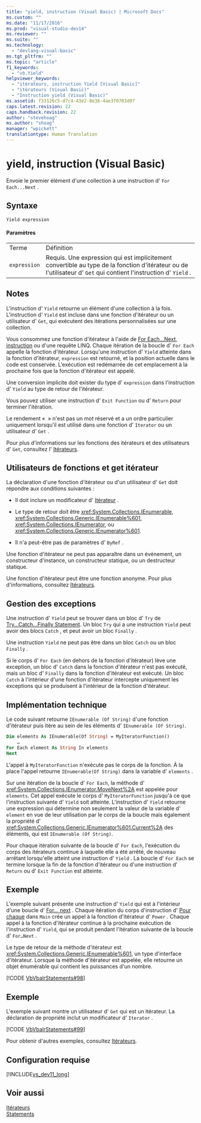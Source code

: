 ```yaml
---
title: "yield, instruction (Visual Basic) | Microsoft Docs"
ms.custom: ""
ms.date: "11/17/2016"
ms.prod: "visual-studio-dev14"
ms.reviewer: ""
ms.suite: ""
ms.technology: 
  - "devlang-visual-basic"
ms.tgt_pltfrm: ""
ms.topic: "article"
f1_keywords: 
  - "vb.Yield"
helpviewer_keywords: 
  - "itérateurs, instruction Yield [Visual Basic]"
  - "itérateurs (Visual Basic)"
  - "Instruction yield (Visual Basic)"
ms.assetid: f33126c5-d7c4-43e2-8e36-4ae3f0703d97
caps.latest.revision: 22
caps.handback.revision: 22
author: "stevehoag"
ms.author: "shoag"
manager: "wpickett"
translationtype: Human Translation
---
```

# yield, instruction (Visual Basic)
Envoie le premier élément d'une collection à une instruction d' `For Each...Next` .  
  
## Syntaxe  
  
```  
Yield expression  
```  
  
#### Paramètres  
  
|||  
|-|-|  
|Terme|Définition|  
|`expression`|Requis.  Une expression qui est implicitement convertible au type de la fonction d'itérateur ou de l'utilisateur d' `Get` qui contient l'instruction d' `Yield` .|  
  
## Notes  
 L'instruction d' `Yield` retourne un élément d'une collection à la fois.  L'instruction d' `Yield` est incluse dans une fonction d'itérateur ou un utilisateur d' `Get`, qui exécutent des itérations personnalisées sur une collection.  
  
 Vous consommez une fonction d'itérateur à l'aide de [For Each...Next, instruction](../../../visual-basic/language-reference/statements/for-each-next-statement.md) ou d'une requête LINQ.  Chaque itération de la boucle d' `For Each` appelle la fonction d'itérateur.  Lorsqu'une instruction d' `Yield` atteinte dans la fonction d'itérateur, `expression` est retourné, et la position actuelle dans le code est conservée.  L'exécution est redémarrée de cet emplacement à la prochaine fois que la fonction d'itérateur est appelé.  
  
 Une conversion implicite doit exister du type d' `expression` dans l'instruction d' `Yield` au type de retour de l'itérateur.  
  
 Vous pouvez utiliser une instruction d' `Exit Function` ou d' `Return` pour terminer l'itération.  
  
 Le rendement «  » n'est pas un mot réservé et a un ordre particulier uniquement lorsqu'il est utilisé dans une fonction d' `Iterator` ou un utilisateur d' `Get` .  
  
 Pour plus d'informations sur les fonctions des itérateurs et des utilisateurs d' `Get`, consultez l' [Itérateurs](../Topic/Iterators%20\(C%23%20and%20Visual%20Basic\).md).  
  
## Utilisateurs de fonctions et get itérateur  
 La déclaration d'une fonction d'itérateur ou d'un utilisateur d' `Get` doit répondre aux conditions suivantes :  
  
-   Il doit inclure un modificateur d' [Itérateur](../../../visual-basic/language-reference/modifiers/iterator.md) .  
  
-   Le type de retour doit être <xref:System.Collections.IEnumerable>, <xref:System.Collections.Generic.IEnumerable%601>, <xref:System.Collections.IEnumerator>, ou <xref:System.Collections.Generic.IEnumerator%601>.  
  
-   Il n'a peut\-être pas de paramètres d' `ByRef` .  
  
 Une fonction d'itérateur ne peut pas apparaître dans un événement, un constructeur d'instance, un constructeur statique, ou un destructeur statique.  
  
 Une fonction d'itérateur peut être une fonction anonyme.  Pour plus d'informations, consultez [Itérateurs](../Topic/Iterators%20\(C%23%20and%20Visual%20Basic\).md).  
  
## Gestion des exceptions  
 Une instruction d' `Yield` peut se trouver dans un bloc d' `Try` de [Try...Catch...Finally Statement](../../../visual-basic/language-reference/statements/try-catch-finally-statement.md).  Un bloc `Try` qui a une instruction `Yield` peut avoir des blocs `Catch` , et peut avoir un bloc `Finally` .  
  
 Une instruction `Yield` ne peut pas être dans un bloc `Catch` ou un bloc `Finally` .  
  
 Si le corps d' `For Each` \(en dehors de la fonction d'itérateur\) lève une exception, un bloc d' `Catch` dans la fonction d'itérateur n'est pas exécuté, mais un bloc d' `Finally` dans la fonction d'itérateur est exécuté.  Un bloc `Catch` à l'intérieur d'une fonction d'itérateur intercepte uniquement les exceptions qui se produisent à l'intérieur de la fonction d'itérateur.  
  
## Implémentation technique  
 Le code suivant retourne `IEnumerable (Of String)` d'une fonction d'itérateur puis itère au sein de les éléments d' `IEnumerable (Of String)`.  
  
```vb  
Dim elements As IEnumerable(Of String) = MyIteratorFunction()  
    …  
For Each element As String In elements  
Next  
```  
  
 L'appel à `MyIteratorFunction` n'exécute pas le corps de la fonction.  À la place l'appel retourne `IEnumerable(Of String)` dans la variable d' `elements` .  
  
 Sur une itération de la boucle d' `For Each`, la méthode d' <xref:System.Collections.IEnumerator.MoveNext%2A> est appelée pour `elements`.  Cet appel exécute le corps d' `MyIteratorFunction` jusqu'à ce que l'instruction suivante d' `Yield` soit atteinte.  L'instruction d' `Yield` retourne une expression qui détermine non seulement la valeur de la variable d' `element` en vue de leur utilisation par le corps de la boucle mais également la propriété d' <xref:System.Collections.Generic.IEnumerator%601.Current%2A> des éléments, qui est `IEnumerable (Of String)`.  
  
 Pour chaque itération suivante de la boucle d' `For Each`, l'exécution du corps des itérateurs continue à laquelle elle a été arrêté, de nouveau arrêtant lorsqu'elle atteint une instruction d' `Yield` .  La boucle d' `For Each` se termine lorsque la fin de la fonction d'itérateur ou d'une instruction d' `Return` ou d' `Exit Function` est atteinte.  
  
## Exemple  
 L'exemple suivant présente une instruction d' `Yield` qui est à l'intérieur d'une boucle d' [For… next](../../../visual-basic/language-reference/statements/for-next-statement.md) .  Chaque itération du corps d'instruction d' [Pour chaque](../../../visual-basic/language-reference/statements/for-each-next-statement.md) dans `Main` crée un appel à la fonction d'itérateur d' `Power` .  Chaque appel à la fonction d'itérateur continue à la prochaine exécution de l'instruction d' `Yield`, qui se produit pendant l'itération suivante de la boucle d' `For…Next` .  
  
 Le type de retour de la méthode d'itérateur est <xref:System.Collections.Generic.IEnumerable%601>, un type d'interface d'itérateur.  Lorsque la méthode d'itérateur est appelée, elle retourne un objet énumérable qui contient les puissances d'un nombre.  
  
 [!CODE [VbVbalrStatements#98](../CodeSnippet/VS_Snippets_VBCSharp/VbVbalrStatements#98)]  
  
## Exemple  
 L'exemple suivant montre un utilisateur d' `Get` qui est un itérateur.  La déclaration de propriété inclut un modificateur d' `Iterator` .  
  
 [!CODE [VbVbalrStatements#99](../CodeSnippet/VS_Snippets_VBCSharp/VbVbalrStatements#99)]  
  
 Pour obtenir d'autres exemples, consultez [Itérateurs](../Topic/Iterators%20\(C%23%20and%20Visual%20Basic\).md).  
  
## Configuration requise  
 [!INCLUDE[vs_dev11_long](../../../csharp/includes/vs_dev11_long_md.md)]  
  
## Voir aussi  
 [Itérateurs](../Topic/Iterators%20\(C%23%20and%20Visual%20Basic\).md)   
 [Statements](../../../visual-basic/language-reference/statements/index.md)